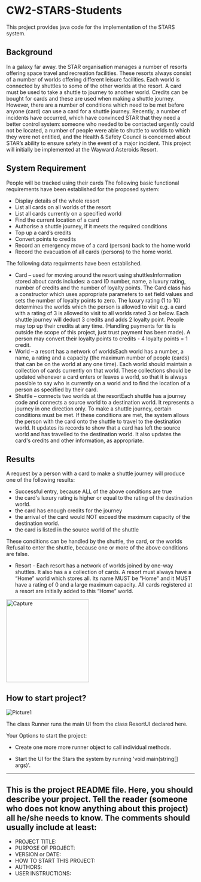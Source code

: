 # CW2-STARS-Students
This project provides java code for the implementation of the STARS system. 

## Background
In a galaxy far away. the STAR organisation manages a number of resorts offering space travel and recreation facilities. These resorts always consist of a number of worlds offering different leisure facilities. Each world is connected by shuttles to some of the other worlds at the resort. A card must be used to take a shuttle to journey to another world. Credits can be bought for cards and these are used when making a shuttle journey. However, there are a number of conditions which need to be met before anyone (card) can use a card for a shuttle journey.  Recently, a number of incidents have occurred, which have convinced STAR that they need a better control system: someone who needed to be contacted urgently could not be located, a number of people were able to shuttle to worlds to which they were not entitled, and the Health & Safety Council is concerned about STAR’s ability to ensure  safety in the event of a major incident. This project will initially be implemented at the Wayward Asteroids Resort.

## System Requirement

People will be tracked using their cards
The following basic functional requirements have been established for the proposed system:
* Display details of the whole resort
* List all cards on all worlds of the resort
* List all cards currently on a specified world
* Find the current location of a card
* Authorise a shuttle journey,  if it meets the required conditions
* Top up a card’s credits
* Convert points to credits 
* Record an emergency move of a card (person)  back to the home world
* Record the evacuation of all cards (persons) to the home world.

The following data requirments have been established.

* Card – used for moving around the resort using shuttlesInformation stored about cards includes: a card ID number, name, a luxury rating, number of credits and the number of loyalty points. The Card class has a constructor which uses appropriate parameters to set field values and sets the number of loyalty points to zero. The luxury rating (1 to 10) determines the worlds which the person is allowed to visit e.g. a card with a rating of 3 is allowed to visit to all worlds rated 3 or below.  Each shuttle journey will deduct 3 credits and adds 2 loyalty point. People may top up their credits at any time. (Handling payments for tis is outside the scope of this project, just trust payment has been made). A person may convert their loyalty points to credits - 4 loyalty points = 1 credit. 
* World – a resort has a network of worldsEach world has a number, a name, a rating and a capacity (the maximum number of people (cards) that can be on the world at any one time). Each world should maintain a collection of cards currently on that world. These collections should be updated whenever a card enters or leaves a world, so that it is always possible to say who is currently on a world and to find the location of a person as specified by their card.
* Shuttle – connects two worlds at the resortEach shuttle has a journey code and connects a source world to a destination world. It represents a journey in one direction only. To make a shuttle journey, certain conditions must be met.  If these conditions are met, the system allows the person with the card onto the shuttle to travel to the destination world. It updates its records to show that a card has left the source world and has travelled to the destination world. It also updates the card's credits and other information, as appropriate. 

## Results
A request by a person with a card to make a shuttle journey will produce one of the following results: 
* Successful entry, because ALL of the above conditions are true
* the card's luxury rating is higher or equal to the rating of the destination world. 
* the card has enough credits for the journey
* the arrival of the card would NOT exceed the maximum capacity of the destination world.
* the card is listed in the source world of the shuttle 

These conditions can be handled by the shuttle, the card, or the worlds 
Refusal to enter the shuttle, because one or more of the above conditions are false.

* Resort - Each resort has a network of worlds joined by one-way shuttles. It also has a a collection of cards. A resort must always have a “Home” world which stores all. Its name MUST be "Home" and it MUST have a rating of 0 and a large maximum capacity. All cards registered at a resort are initially added to this “Home” world.

<img width="221" alt="Capture" src="https://user-images.githubusercontent.com/91548582/137923782-fd80db14-4719-4b38-ad20-ff1b5d3ae8d3.PNG">

## How to start project?

![Picture1](https://user-images.githubusercontent.com/91548582/137952081-366ad990-4a87-415f-afc1-53a7296b5279.png)

The class Runner runs the main UI from the class ResortUI declared here. 

Your Options to start the project:

* Create one more more runner object to call individual methods. 

* Start the UI for the Stars the system by running 'void main(string[] args)'. 


------------------------------------------------------------------------
This is the project README file. Here, you should describe your project.
Tell the reader (someone who does not know anything about this project)
all he/she needs to know. The comments should usually include at least:
------------------------------------------------------------------------

* PROJECT TITLE:
* PURPOSE OF PROJECT:
* VERSION or DATE:
* HOW TO START THIS PROJECT:
* AUTHORS:
* USER INSTRUCTIONS:

